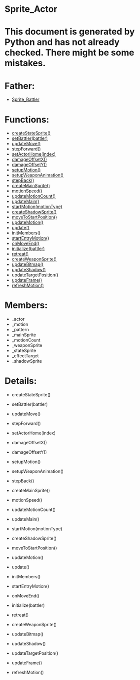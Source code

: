Sprite_Actor
===

# This document is generated by Python and has not already checked. There might be some mistakes.

# Father:
* [Sprite_Battler](Sprite_Battler.md)


# Functions:
* [createStateSprite()](#createStateSprite)
* [setBattler(battler)](#setBattler)
* [updateMove()](#updateMove)
* [stepForward()](#stepForward)
* [setActorHome(index)](#setActorHome)
* [damageOffsetX()](#damageOffsetX)
* [damageOffsetY()](#damageOffsetY)
* [setupMotion()](#setupMotion)
* [setupWeaponAnimation()](#setupWeaponAnimation)
* [stepBack()](#stepBack)
* [createMainSprite()](#createMainSprite)
* [motionSpeed()](#motionSpeed)
* [updateMotionCount()](#updateMotionCount)
* [updateMain()](#updateMain)
* [startMotion(motionType)](#startMotion)
* [createShadowSprite()](#createShadowSprite)
* [moveToStartPosition()](#moveToStartPosition)
* [updateMotion()](#updateMotion)
* [update()](#update)
* [initMembers()](#initMembers)
* [startEntryMotion()](#startEntryMotion)
* [onMoveEnd()](#onMoveEnd)
* [initialize(battler)](#initialize)
* [retreat()](#retreat)
* [createWeaponSprite()](#createWeaponSprite)
* [updateBitmap()](#updateBitmap)
* [updateShadow()](#updateShadow)
* [updateTargetPosition()](#updateTargetPosition)
* [updateFrame()](#updateFrame)
* [refreshMotion()](#refreshMotion)

# Members:
* _actor
* _motion
* _pattern
* _mainSprite
* _motionCount
* _weaponSprite
* _stateSprite
* _effectTarget
* _shadowSprite

# Details:
<p id=createStateSprite></p>

* createStateSprite()
	

<p id=setBattler></p>

* setBattler(battler)
	

<p id=updateMove></p>

* updateMove()
	

<p id=stepForward></p>

* stepForward()
	

<p id=setActorHome></p>

* setActorHome(index)
	

<p id=damageOffsetX></p>

* damageOffsetX()
	

<p id=damageOffsetY></p>

* damageOffsetY()
	

<p id=setupMotion></p>

* setupMotion()
	

<p id=setupWeaponAnimation></p>

* setupWeaponAnimation()
	

<p id=stepBack></p>

* stepBack()
	

<p id=createMainSprite></p>

* createMainSprite()
	

<p id=motionSpeed></p>

* motionSpeed()
	

<p id=updateMotionCount></p>

* updateMotionCount()
	

<p id=updateMain></p>

* updateMain()
	

<p id=startMotion></p>

* startMotion(motionType)
	

<p id=createShadowSprite></p>

* createShadowSprite()
	

<p id=moveToStartPosition></p>

* moveToStartPosition()
	

<p id=updateMotion></p>

* updateMotion()
	

<p id=update></p>

* update()
	

<p id=initMembers></p>

* initMembers()
	

<p id=startEntryMotion></p>

* startEntryMotion()
	

<p id=onMoveEnd></p>

* onMoveEnd()
	

<p id=initialize></p>

* initialize(battler)
	

<p id=retreat></p>

* retreat()
	

<p id=createWeaponSprite></p>

* createWeaponSprite()
	

<p id=updateBitmap></p>

* updateBitmap()
	

<p id=updateShadow></p>

* updateShadow()
	

<p id=updateTargetPosition></p>

* updateTargetPosition()
	

<p id=updateFrame></p>

* updateFrame()
	

<p id=refreshMotion></p>

* refreshMotion()
	

